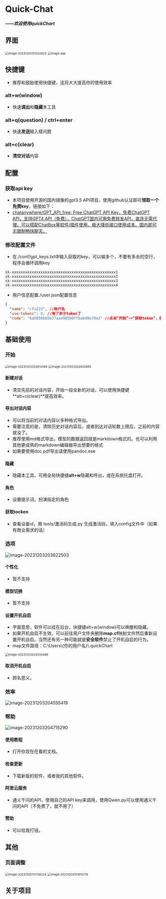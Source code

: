 # Quick-Chat

***——欢迎使用quickChart***

## 界面

<img src="help.assets/image-20231205151332823.png" alt="image-20231205151332823" style="zoom:67%;" />

<img src="help.assets/aaa.png" alt="image-aaa" style="zoom:67%;" />

## 快捷键

* 推荐和鼓励使用快捷键，这将大大提高你的使用效率

### alt+w(window)

* 快速**调出**和**隐藏**本工具 

### alt+q(question) / ctrl+enter

* 快速**发送**输入框问题 

### alt+c(clear)

* **清空对话**内容

## 配置

### 获取api key

* 本项目使用开源的国内镜像的gpt3.5 API项目，使用github认证即可**领取一个免费key**，链接如下：
* [chatanywhere/GPT_API_free: Free ChatGPT API Key，免费ChatGPT API，支持GPT4 API（免费），ChatGPT国内可用免费转发API，直连无需代理。可以搭配ChatBox等软件/插件使用，极大降低接口使用成本。国内即可无限制畅快聊天。](https://github.com/chatanywhere/GPT_API_free/tree/main)

### 修改配置文件

* 在./conf/gpt_keys.txt中输入获取的key，可以输多个，不要有多余的空行，程序会循环调用key

```
sk-xxxxxxxxxxxxxxxxxxxxxxxxxxxxxxxxxxxxxxxxxxxxxxx1
sk-xxxxxxxxxxxxxxxxxxxxxxxxxxxxxxxxxxxxxxxxxxxxxxx2
sk-xxxxxxxxxxxxxxxxxxxxxxxxxxxxxxxxxxxxxxxxxxxxxxx3
sk-xxxxxxxxxxxxxxxxxxxxxxxxxxxxxxxxxxxxxxxxxxxxxxx4
```

* 用户信息配置./user.json配置信息

``` json
{
  "name": "cfu223", //用户名
  "use-tokens": 0, //用了多少taken了
  "code": "6a5850bb5b37aae985b0ffba6d8e70a3" //点击“开始”->“获取token”，获取设备码，用项目中./tools/生成序列号.py，生成后序列号后，填入。（release中懒得砍掉这个功能了，以后再说，白嫖就自己研究一下吧，）
}
```

## 基础使用

### 开始

<img src="help.assets/image-20231203202813389.png" alt="image-20231203202813389" style="zoom:67%;" />

<img src="help.assets/image-20231203202830895.png" alt="image-20231203202830895" style="zoom:67%;" />

#### 新建对话

* 清空先前的对话内容，开始一段全新的对话，可以使用快捷键**alt+c(clear)**提高效率。

#### 导出对话内容

* 可以将当前的对话内容以多种格式导出。
* 需要注意的是，清除历史对话内容后，或者到达对话轮数上限后，之前的内容就没了。
* 推荐使用md格式导出，模型的数据返回就是markdown格式的。也可以利用其他更成熟的markdown编辑器导出想要的格式
* 如果要使用doc pdf导出请使用pandoc.exe

#### 隐藏

* 隐藏本工具，可用全局快捷键**alt+w**隐藏和呼出，或在系统托盘打开。

#### 角色

* 设置提示词，扮演指定的角色

#### 获取tocken

* 查看设备id，用 tools/激活码生成.py 生成激活码，填入config文件中（如果有商业需求的话）

### 选项

![image-20231203203622503](help.assets/image-20231203203622503.png)

#### 个性化

* 暂不支持

#### 模型切换

* 暂不支持

#### 设置开机自启

* 字面意思，软件可以挂在后台，快捷键alt+w(window)可以唤醒和隐藏。
* 如果开机自启不生效，可以前往用户文件夹删除**map.cf**映射文件然后重新设置开机自启。当然还有另一种可能就是**安全软件**禁止了开机自启的行为。
* map文件路径：C:\\Users\\{你的用户名}\\.quickChart

<img src="help.assets/image-20231203204334488.png" alt="image-20231203204334488" style="zoom:67%;" />

#### 取消开机自启

* 顾名思义。

### 效率

![image-20231203204555419](help.assets/image-20231203204555419.png)

### 帮助

![image-20231203204715290](help.assets/image-20231203204715290.png)

#### 使用教程

* 打开你现在在看的文档。

#### 检查更新

* 下载新版的软件，或者我的其他软件。

#### 阿里云服务

* 通义千问的API，使用自己的API key来调用，使用Qwen.py可以使用通义千问的API（不免费了，就不用了）

#### 赞助

* 可以给我打钱。

## 其他

### 页面调整

<img src="help.assets/image-20231205151708234.png" alt="image-20231205151708234" style="zoom:67%;" />

<img src="help.assets/image-20231205151810778.png" alt="image-20231205151810778" style="zoom:67%;" />

## 关于项目

